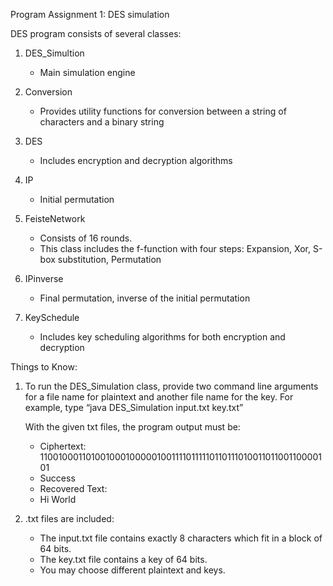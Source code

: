 Program Assignment 1: DES simulation


DES program consists of several classes:

1. DES_Simultion
   - Main simulation engine
   
2. Conversion
   - Provides utility functions for conversion between a string 
     of characters and a binary string

3. DES
   - Includes encryption and decryption algorithms

4. IP
   - Initial permutation

5. FeisteNetwork
   - Consists of 16 rounds. 
   - This class includes the f-function with four steps: Expansion, Xor, S-box substitution, Permutation

6. IPinverse
   - Final permutation, inverse of the initial permutation

7. KeySchedule
   - Includes key scheduling algorithms for both encryption and decryption


Things to Know:

1. To run the DES_Simulation class, provide two command line arguments
   for a file name for plaintext and another file name for the key.
   For example, type “java DES_Simulation input.txt key.txt”
   
   With the given txt files, the program output must be:

   - Ciphertext: 1100100011010010001000001001111011111011011101001101100110000101
   - Success
   - Recovered Text:
   - Hi World

2. .txt files are included:
   - The input.txt file contains exactly 8 characters which fit in a block of 64 bits. 
   - The key.txt file contains a key of 64 bits.
   - You may choose different plaintext and keys.
 
 
   
    